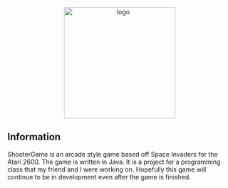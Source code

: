 <p align="center" style="text-align: center"><img src="https://raw.githubusercontent.com/SovietCommandantOtter/FireStrike/master/Quack-Quack-Helper.png" width="250" alt="logo"/></p>

## Information
ShooterGame is an arcade style game based off Space Invaders for the Atari 2600. 
The game is written in Java. It is a project for a programming class that my friend and I were working on.
Hopefully this game will continue to be in development even after the game is finished.
